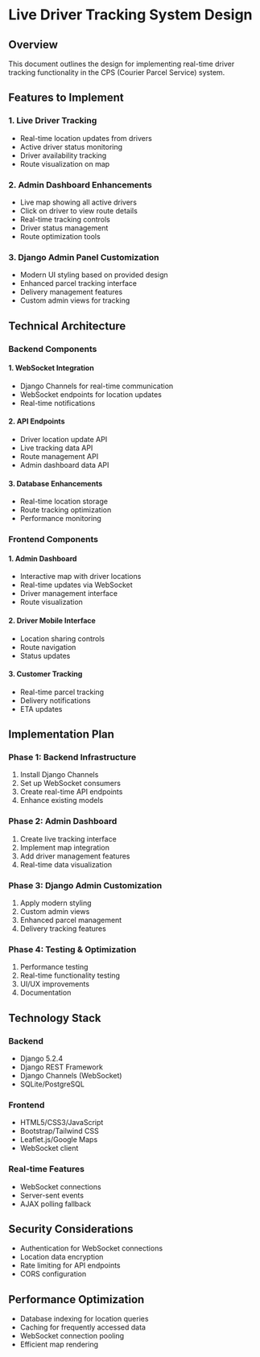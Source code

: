 # Live Driver Tracking System Design

## Overview
This document outlines the design for implementing real-time driver tracking functionality in the CPS (Courier Parcel Service) system.

## Features to Implement

### 1. Live Driver Tracking
- Real-time location updates from drivers
- Active driver status monitoring
- Driver availability tracking
- Route visualization on map

### 2. Admin Dashboard Enhancements
- Live map showing all active drivers
- Click on driver to view route details
- Real-time tracking controls
- Driver status management
- Route optimization tools

### 3. Django Admin Panel Customization
- Modern UI styling based on provided design
- Enhanced parcel tracking interface
- Delivery management features
- Custom admin views for tracking

## Technical Architecture

### Backend Components

#### 1. WebSocket Integration
- Django Channels for real-time communication
- WebSocket endpoints for location updates
- Real-time notifications

#### 2. API Endpoints
- Driver location update API
- Live tracking data API
- Route management API
- Admin dashboard data API

#### 3. Database Enhancements
- Real-time location storage
- Route tracking optimization
- Performance monitoring

### Frontend Components

#### 1. Admin Dashboard
- Interactive map with driver locations
- Real-time updates via WebSocket
- Driver management interface
- Route visualization

#### 2. Driver Mobile Interface
- Location sharing controls
- Route navigation
- Status updates

#### 3. Customer Tracking
- Real-time parcel tracking
- Delivery notifications
- ETA updates

## Implementation Plan

### Phase 1: Backend Infrastructure
1. Install Django Channels
2. Set up WebSocket consumers
3. Create real-time API endpoints
4. Enhance existing models

### Phase 2: Admin Dashboard
1. Create live tracking interface
2. Implement map integration
3. Add driver management features
4. Real-time data visualization

### Phase 3: Django Admin Customization
1. Apply modern styling
2. Custom admin views
3. Enhanced parcel management
4. Delivery tracking features

### Phase 4: Testing & Optimization
1. Performance testing
2. Real-time functionality testing
3. UI/UX improvements
4. Documentation

## Technology Stack

### Backend
- Django 5.2.4
- Django REST Framework
- Django Channels (WebSocket)
- SQLite/PostgreSQL

### Frontend
- HTML5/CSS3/JavaScript
- Bootstrap/Tailwind CSS
- Leaflet.js/Google Maps
- WebSocket client

### Real-time Features
- WebSocket connections
- Server-sent events
- AJAX polling fallback

## Security Considerations
- Authentication for WebSocket connections
- Location data encryption
- Rate limiting for API endpoints
- CORS configuration

## Performance Optimization
- Database indexing for location queries
- Caching for frequently accessed data
- WebSocket connection pooling
- Efficient map rendering

